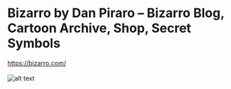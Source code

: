 # Bizarro by Dan Piraro – Bizarro Blog, Cartoon Archive, Shop, Secret Symbols
https://bizarro.com/
<br>
<br>
![alt text](https://github.com/CAVIND46016/Web-Comics-Scraping/blob/master/Bizarro/BeFunky-collage.png)
